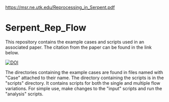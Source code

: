 https://msr.ne.utk.edu/Reprocessing_in_Serpent.pdf
# Serpent_Rep_Flow

This repository contains the example cases and scripts used in an associated paper. The citation from the paper can be found in the link below.

[![DOI](https://zenodo.org/badge/241170492.svg)](https://zenodo.org/badge/latestdoi/241170492)

The directories containing the example cases are found in files named with "Case" attached to their name. The directory containing the scripts is in the "scripts" directory. It contains scripts for both the single and multiple flow variations. For simple use, make changes to the "input" scripts and run the "analysis" scripts.
